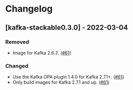 # Changelog

## [kafka-stackable0.3.0] - 2022-03-04

### Removed

- Image for Kafka 2.6.2. ([#61])

### Changed

- Use the Kafka OPA plugin 1.4.0 for Kafka 2.7.1+. ([#61])
- Only build images for Kafka 2.7.1 and up. ([#61])

[#61]: https://github.com/stackabletech/docker-images/pull/61
